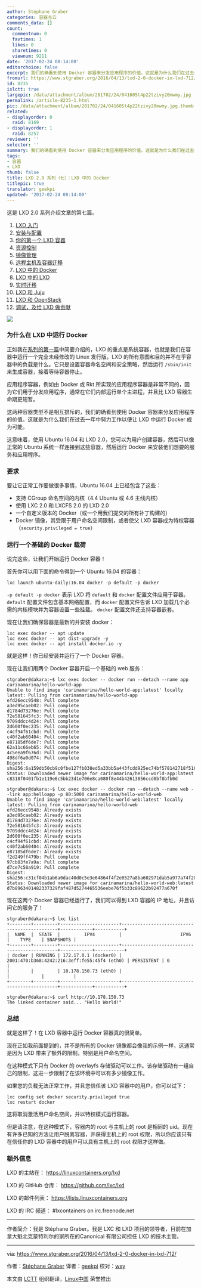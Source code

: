 ```yaml
---
author: Stéphane Graber
categories: 容器与云
comments_data: []
count:
  commentnum: 0
  favtimes: 1
  likes: 0
  sharetimes: 0
  viewnum: 9211
date: '2017-02-24 08:14:00'
editorchoice: false
excerpt: 我们的确看到使用 Docker 容器来分发应用程序的价值。这就是为什么我们在过去一年中努力工作以便让 LXD 中运行 Docker 成为可能。
fromurl: https://www.stgraber.org/2016/04/13/lxd-2-0-docker-in-lxd-712/
id: 8235
islctt: true
largepic: /data/attachment/album/201702/24/041605t4p22tzivy20mwmy.jpg
permalink: /article-8235-1.html
pic: /data/attachment/album/201702/24/041605t4p22tzivy20mwmy.jpg.thumb.jpg
related:
- displayorder: 0
  raid: 8169
- displayorder: 1
  raid: 8257
reviewer: ''
selector: ''
summary: 我们的确看到使用 Docker 容器来分发应用程序的价值。这就是为什么我们在过去一年中努力工作以便让 LXD 中运行 Docker 成为可能。
tags:
- 容器
- LXD
thumb: false
title: LXD 2.0 系列（七）：LXD 中的 Docker
titlepic: true
translator: geekpi
updated: '2017-02-24 08:14:00'
---
```


这是 LXD 2.0 系列介绍文章的第七篇。


1. [LXD 入门](/article-7618-1.html)
2. [安装与配置](/article-7687-1.html)
3. [你的第一个 LXD 容器](/article-7706-1.html)
4. [资源控制](/article-8072-1.html)
5. [镜像管理](/article-8107-1.html)
6. [远程主机及容器迁移](/article-8169-1.html)
7. [LXD 中的 Docker](/article-8235-1.html)
8. [LXD 中的 LXD](/article-8257-1.html)
9. [实时迁移](/article-8263-1.html)
10. [LXD 和 Juju](/article-8273-1.html)
11. [LXD 和 OpenStack](/article-8274-1.html)
12. [调试，及给 LXD 做贡献](/article-8282-1.html)


![](/data/attachment/album/201702/24/041605t4p22tzivy20mwmy.jpg)


### 为什么在 LXD 中运行 Docker


正如我在[系列的第一篇](/article-7618-1.html)中简要介绍的，LXD 的重点是系统容器，也就是我们在容器中运行一个完全未经修改的 Linux 发行版。LXD 的所有意图和目的并不在乎容器中的负载是什么。它只是设置容器命名空间和安全策略，然后运行 `/sbin/init` 来生成容器，接着等待容器停止。


应用程序容器，例如由 Docker 或 Rkt 所实现的应用程序容器是非常不同的，因为它们用于分发应用程序，通常在它们内部运行单个主进程，并且比 LXD 容器生命期更短暂。


这两种容器类型不是相互排斥的，我们的确看到使用 Docker 容器来分发应用程序的价值。这就是为什么我们在过去一年中努力工作以便让 LXD 中运行 Docker 成为可能。


这意味着，使用 Ubuntu 16.04 和 LXD 2.0，您可以为用户创建容器，然后可以像正常的 Ubuntu 系统一样连接到这些容器，然后运行 Docker 来安装他们想要的服务和应用程序。


### 要求


要让它正常工作要做很多事情，Ubuntu 16.04 上已经包含了这些：


* 支持 CGroup 命名空间的内核（4.4 Ubuntu 或 4.6 主线内核）
* 使用 LXC 2.0 和 LXCFS 2.0 的 LXD 2.0
* 一个自定义版本的 Docker（或一个用我们提交的所有补丁构建的）
* Docker 镜像，其受限于用户命名空间限制，或者使父 LXD 容器成为特权容器（`security.privileged = true`）


### 运行一个基础的 Docker 载荷


说完这些，让我们开始运行 Docker 容器！


首先你可以用下面的命令得到一个 Ubuntu 16.04 的容器：



```
lxc launch ubuntu-daily:16.04 docker -p default -p docker

```

`-p default -p docker` 表示 LXD 将 `default` 和 `docker` 配置文件应用于容器。`default` 配置文件包含基本网络配置，而 `docker` 配置文件告诉 LXD 加载几个必需的内核模块并为容器设置一些挂载。 `docker` 配置文件还支持容器嵌套。


现在让我们确保容器是最新的并安装 docker：



```
lxc exec docker -- apt update
lxc exec docker -- apt dist-upgrade -y
lxc exec docker -- apt install docker.io -y

```

就是这样！你已经安装并运行了一个 Docker 容器。


现在让我们用两个 Docker 容器开启一个基础的 web 服务：



```
stgraber@dakara:~$ lxc exec docker -- docker run --detach --name app carinamarina/hello-world-app
Unable to find image 'carinamarina/hello-world-app:latest' locally
latest: Pulling from carinamarina/hello-world-app
efd26ecc9548: Pull complete 
a3ed95caeb02: Pull complete 
d1784d73276e: Pull complete 
72e581645fc3: Pull complete 
9709ddcc4d24: Pull complete 
2d600f0ec235: Pull complete 
c4cf94f61cbd: Pull complete 
c40f2ab60404: Pull complete 
e87185df6de7: Pull complete 
62a11c66eb65: Pull complete 
4c5eea9f676d: Pull complete 
498df6a0d074: Pull complete 
Digest: sha256:6a159db50cb9c0fbe127fb038ed5a33bb5a443fcdd925ec74bf578142718f516
Status: Downloaded newer image for carinamarina/hello-world-app:latest
c8318f0401fb1e119e6c5bb23d1e706e8ca080f8e44b42613856ccd0bf8bfb0d

stgraber@dakara:~$ lxc exec docker -- docker run --detach --name web --link app:helloapp -p 80:5000 carinamarina/hello-world-web
Unable to find image 'carinamarina/hello-world-web:latest' locally
latest: Pulling from carinamarina/hello-world-web
efd26ecc9548: Already exists 
a3ed95caeb02: Already exists 
d1784d73276e: Already exists 
72e581645fc3: Already exists 
9709ddcc4d24: Already exists 
2d600f0ec235: Already exists 
c4cf94f61cbd: Already exists 
c40f2ab60404: Already exists 
e87185df6de7: Already exists 
f2d249ff479b: Pull complete 
97cb83fe7a9a: Pull complete 
d7ce7c58a919: Pull complete 
Digest: sha256:c31cf04b1ab6a0dac40d0c5e3e64864f4f2e0527a8ba602971dab5a977a74f20
Status: Downloaded newer image for carinamarina/hello-world-web:latest
d7b8963401482337329faf487d5274465536eebe76f5b33c89622b92477a670f

```

现在这两个 Docker 容器已经运行了，我们可以得到 LXD 容器的 IP 地址，并且访问它的服务了！



```
stgraber@dakara:~$ lxc list
+--------+---------+----------------------+----------------------------------------------+------------+-----------+
|  NAME  |  STATE  |         IPV4         |                      IPV6                    |    TYPE    | SNAPSHOTS |
+--------+---------+----------------------+----------------------------------------------+------------+-----------+
| docker | RUNNING | 172.17.0.1 (docker0) | 2001:470:b368:4242:216:3eff:fe55:45f4 (eth0) | PERSISTENT | 0         |
|        |         | 10.178.150.73 (eth0) |                                              |            |           |
+--------+---------+----------------------+----------------------------------------------+------------+-----------+

stgraber@dakara:~$ curl http://10.178.150.73
The linked container said... "Hello World!"

```

### 总结


就是这样了！在 LXD 容器中运行 Docker 容器真的很简单。


现在正如我前面提到的，并不是所有的 Docker 镜像都会像我的示例一样，这通常是因为 LXD 带来了额外的限制，特别是用户命名空间。


在这种模式下只有 Docker 的 overlayfs 存储驱动可以工作。该存储驱动有一组自己的限制，这进一步限制了在该环境中可以有多少镜像工作。


如果您的负载无法正常工作，并且您信任该 LXD 容器中的用户，你可以试下：



```
lxc config set docker security.privileged true
lxc restart docker

```

这将取消激活用户命名空间，并以特权模式运行容器。


但是请注意，在这种模式下，容器内的 root 与主机上的 root 是相同的 uid。现在有许多已知的方法让用户脱离容器，并获得主机上的 root 权限，所以你应该只有在信任你的 LXD 容器中的用户可以具有主机上的 root 权限才这样做。


### 额外信息


LXD 的主站在： <https://linuxcontainers.org/lxd>


LXD 的 GitHub 仓库： <https://github.com/lxc/lxd>


LXD 的邮件列表： <https://lists.linuxcontainers.org>


LXD 的 IRC 频道： #lxcontainers on irc.freenode.net




---


作者简介：我是 Stéphane Graber。我是 LXC 和 LXD 项目的领导者，目前在加拿大魁北克蒙特利尔的家所在的Canonical 有限公司担任 LXD 的技术主管。




---


via: <https://www.stgraber.org/2016/04/13/lxd-2-0-docker-in-lxd-712/>


作者：[Stéphane Graber](https://www.stgraber.org/author/stgraber/) 译者：[geekpi](https://github.com/geekpi) 校对：[wxy](https://github.com/wxy)


本文由 [LCTT](https://github.com/LCTT/TranslateProject) 组织翻译，[Linux中国](https://linux.cn/) 荣誉推出